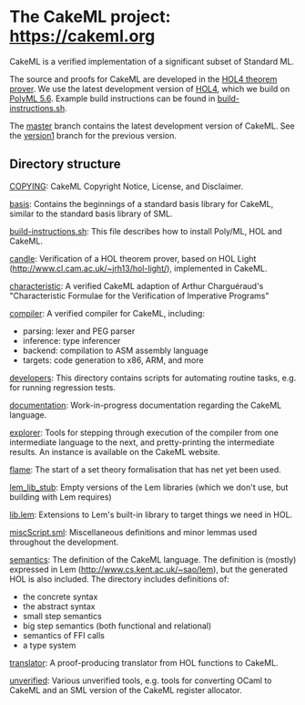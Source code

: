 The CakeML project: https://cakeml.org
======================================

CakeML is a verified implementation of a significant subset of
Standard ML.

The source and proofs for CakeML are developed in the [HOL4 theorem
prover](http://hol-theorem-prover.org).  We use the latest development
version of [HOL4](https://github.com/HOL-Theorem-Prover/HOL), which we
build on [PolyML 5.6](http://www.polyml.org).
Example build instructions can be found in
[build-instructions.sh](build-instructions.sh).

The [master](../../tree/master) branch contains the latest development
version of CakeML.  See the [version1](../../tree/version1) branch for
the previous version.

Directory structure
-------------------

[COPYING](COPYING):
CakeML Copyright Notice, License, and Disclaimer.

[basis](basis):
Contains the beginnings of a standard basis library for CakeML,
similar to the standard basis library of SML.

[build-instructions.sh](build-instructions.sh):
This file describes how to install Poly/ML, HOL and CakeML.

[candle](candle):
Verification of a HOL theorem prover, based on HOL Light
(http://www.cl.cam.ac.uk/~jrh13/hol-light/), implemented in CakeML.

[characteristic](characteristic):
A verified CakeML adaption of Arthur Charguéraud's "Characteristic
Formulae for the Verification of Imperative Programs"

[compiler](compiler):
A verified compiler for CakeML, including:
 - parsing: lexer and PEG parser
 - inference: type inferencer
 - backend: compilation to ASM assembly language
 - targets: code generation to x86, ARM, and more

[developers](developers):
This directory contains scripts for automating routine tasks, e.g. for
running regression tests.

[documentation](documentation):
Work-in-progress documentation regarding the CakeML language.

[explorer](explorer):
Tools for stepping through execution of the compiler from one
intermediate language to the next, and pretty-printing the
intermediate results. An instance is available on the CakeML website.

[flame](flame):
The start of a set theory formalisation that has net yet been used.

[lem_lib_stub](lem_lib_stub):
Empty versions of the Lem libraries (which we don't use, but building
with Lem requires)

[lib.lem](lib.lem):
Extensions to Lem's built-in library to target things we need in HOL.

[miscScript.sml](miscScript.sml):
Miscellaneous definitions and minor lemmas used throughout the
development.

[semantics](semantics):
The definition of the CakeML language. The definition is (mostly)
expressed in Lem (http://www.cs.kent.ac.uk/~sao/lem), but the
generated HOL is also included. The directory includes definitions of:
 - the concrete syntax
 - the abstract syntax
 - small step semantics
 - big step semantics (both functional and relational)
 - semantics of FFI calls
 - a type system

[translator](translator):
A proof-producing translator from HOL functions to CakeML.

[unverified](unverified):
Various unverified tools, e.g. tools for converting OCaml to CakeML
and an SML version of the CakeML register allocator.
